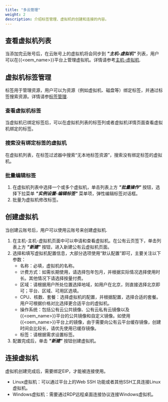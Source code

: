 ```yaml
---
title: "多云管理"
weight: 2
description: 介绍标签管理、虚拟机的创建和连接的内容。
---
```


## 查看虚拟机列表

当添加完云账号后，在云账号上的虚拟机将会同步到 **_"主机-虚拟机"_** 列表，用户可以在{{<oem_name>}}平台上管理虚拟机。详情请参考[主机-虚拟机](../../../web_ui/computing/server/vminstance).

## 虚拟机标签管理

标签用于管理资源，用户可以为资源（例如虚拟机、磁盘等）绑定标签，并通过标签搜索资源。详情请参[标签管理](../../../web_ui/multiplecloud/tag/).

### 查看虚拟机标签

当虚拟机已绑定标签后，可以在虚拟机列表的标签列或者虚拟机详情页面查看虚拟机绑定的标签。

### 搜索没有绑定标签的虚拟机

在虚拟机列表，在标签过滤器中搜索“无本地标签资源”，搜索没有绑定标签的虚拟机。

### 批量编辑标签

1. 在虚拟机列表中选择一个或多个虚拟机，单击列表上方 **_"批量操作"_** 按钮，选择下拉菜单 **_"实例设置-编辑标签"_** 菜单项，弹性编辑标签对话框。
2. 批量为虚拟机修改标签。

## 创建虚拟机

当创建云账号后，用户可以使用云账号来创建虚拟机.

1. 在主机-主机-虚拟机页面中可以申请和查看虚拟机。在公有云页签下，单击列表上方 **_"新建"_** 按钮，进入新建公有云虚拟机页面。
2. 选择和填写虚拟机配置信息，大部分选项使用“默认配置”即可，主要关注以下参数：
   - 名称：必填，虚拟机的名称。
   - 计费方式：如需长期使用，请选择包年包月，并根据实际情况选择使用时长。其他情况下请选择按量付费。
   - 区域：请根据用户所处位置选择地域，如用户在北京，则直接选择北京即可；平台、区域、可用区选填。
   - CPU、核数、套餐：选择虚拟机的配置，并根据配置，选择合适的套餐。用户可根据价格对比选择更合适平台的虚拟机。
   - 操作系统：包括公有云公共镜像、公有云私有云镜像以及{{<oem_name>}}平台的公共镜像和自定义镜像。如使用{{<oem_name>}}平台上的镜像，由于需要向公有云平台缓存镜像，创建时间会比较长，请优先使用已缓存镜像。
   - 标签：请根据需求设置标签。
3. 配置完成后，单击 **_"新建"_** 按钮创建虚拟机。

## 连接虚拟机

虚拟机创建完成后，需要绑定EIP，才能被连接使用。

- Linux虚拟机：可以通过平台上的Web SSH 功能或者其他SSH工具连接Linux虚拟机。
- Windows虚拟机：需要通过RDP远程桌面连接协议连接Windows虚拟机。
